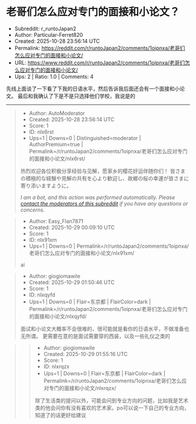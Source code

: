 # 老哥们怎么应对专门的面接和小论文？

- Subreddit: r_runtoJapan2
- Author: Particular-Ferret820
- Created: 2025-10-28 23:56:14 UTC
- Permalink: https://reddit.com/r/runtoJapan2/comments/1oipnxa/老哥们怎么应对专门的面接和小论文/
- URL: https://www.reddit.com/r/runtoJapan2/comments/1oipnxa/老哥们怎么应对专门的面接和小论文/
- Ups: 2 | Ratio: 1.0 | Comments: 4


先线上面谈了一下看了下我的日语水平，然后告诉我后面还会有一个面接和小论文。
最后和我确认了下是不是只选择他们学校，我说是的


---

> - Author: AutoModerator
> - Created: 2025-10-28 23:56:14 UTC
> - Score: 1
> - ID: nlx6rst
> - Ups=1 | Downs=0 | Distinguished=moderator | AuthorPremium=true | Permalink=/r/runtoJapan2/comments/1oipnxa/老哥们怎么应对专门的面接和小论文/nlx6rst/
>
> 热烈欢迎各位积极分享经验与见解，愿家乡的樱花好运伴随你们！
> 皆さまの積極的な経験や見解の共有を心より歓迎し、故郷の桜の幸運が皆さまに寄り添いますように。
> 
> *I am a bot, and this action was performed automatically. Please [contact the moderators of this subreddit](/message/compose/?to=/r/runtoJapan2) if you have any questions or concerns.*

> - Author: Easy_Flan7871
> - Created: 2025-10-29 00:09:10 UTC
> - Score: 1
> - ID: nlx91xm
> - Ups=1 | Downs=0 | Permalink=/r/runtoJapan2/comments/1oipnxa/老哥们怎么应对专门的面接和小论文/nlx91xm/
>
> ai

> - Author: giogiomawile
> - Created: 2025-10-29 01:50:46 UTC
> - Score: 1
> - ID: nlxqyfd
> - Ups=1 | Downs=0 | Flair=东京都 | FlairColor=dark | Permalink=/r/runtoJapan2/comments/1oipnxa/老哥们怎么应对专门的面接和小论文/nlxqyfd/
>
> 面试和小论文大概率不会很难的，很可能就是看你的日语水平，不做准备也无所谓。
> 更需要在意的是面试需要穿的西装，以及一些礼仪之类的

>> - Author: giogiomawile
>> - Created: 2025-10-29 01:55:16 UTC
>> - Score: 1
>> - ID: nlxrqzx
>> - Ups=1 | Downs=0 | Flair=东京都 | FlairColor=dark | Permalink=/r/runtoJapan2/comments/1oipnxa/老哥们怎么应对专门的面接和小论文/nlxrqzx/
>>
>> 除了生活类的提问以外，可能会问到专业方向的问题，比如我是艺术类的他会问你有没有喜欢的艺术家。po可以说一下自己的专业方向，知道了的话更好给建议
